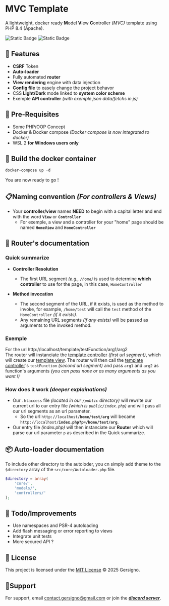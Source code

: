 # MVC Template
A lightweight, docker ready **M**odel **V**iew **C**ontroller *(MVC)* template using PHP 8.4 (Apache).

![Static Badge](https://img.shields.io/badge/PHP-8.4-%23777BB4.svg?style=plastic&logo=php&logoColor=white)
![Static Badge](https://img.shields.io/badge/Docker-Compose-%232496ED.svg?style=plastic&logo=docker&logoColor=white)

## 🧩 Features

- **CSRF** Token
- **Auto-loader**
- Fully automated **router**
- **View rendering** engine with data injection
- **Config file** to easely change the project behavor
- CSS **Light/Dark** mode linked to **system color scheme**
- Exemple **API controller** *(with exemple json data/fetchs in js)*

## 🧰 Pre-Requisites 

- Some PHP/OOP Concept
- Docker & Docker compose *(Docker compose is now integrated to docker)*
- WSL 2 **for Windows users only**

## 🐋 Build the docker container

```powershell
docker-compose up -d
```

You are now ready to go !

## 📋Naming convention *(For controllers & Views)*

- Your **controller/view** names **NEED** to begin with a capital letter and end with the word **`View`** or **`Controller`**
    - For exemple, a view and a controller for your "home" page should be named **`HomeView`** and **`HomeController`**

## 🤖 Router's documentation

### Quick summarize

- **Controller Resolution**
    - The first URL segment *(e.g., `/home`)* is used to determine **which controller** to use for the page, in this case, `HomeController`

- **Method invocation**
    - The second segment of the URL, if it exists, is used as the method to invoke, for example, `/home/test` will call the `test` method of the `HomeController` *(if it exists)*.
    - Any remaining URL segments *(if any exists)* will be passed as arguments to the invoked method.

### Exemple

For the url http://localhost/template/testFunction/arg1/arg2<br>
The router will instanciate the [template controller](https://github.com/Gersigno/MVC-Template/blob/main/src/controllers/TemplateController.php) *(first url segment)*, which will create our [template view](https://github.com/Gersigno/MVC-Template/blob/main/src/views/TemplateView.php).
The router will then call the [template controller](https://github.com/Gersigno/MVC-Template/blob/main/src/controllers/TemplateController.php)'s `testFunction` *(second url segment)* and pass `arg1` and `arg2` as function's arguments *(you can pass none or as many arguments as you want !)*

### How does it work *(deeper explainations)*
- Our `.htaccess` file *(located in our `/public` directory)* will rewrite our current url to our entry file *(which is `public/index.php`)* and will pass all our url segments as an url parameter.
    - So the url `http://localhost/`**`home/test/arg`** will became `http://localhost/`**`index.php?p=/home/test/arg`**.
- Our entry file *(index.php)* will then instanciate our **Router** which will parse our url parameter `p` as described in the Quick summarize.

## 📦 Auto-loader documentation
To include other directory to the autoloder, you cn simply add theme to the `$directory` array of the `src/core/Autoloader.php` file.

```php
$directory = array(
    'core/', 
    'models/', 
    'controllers/'
);
```

## 🧼 Todo/Improvements
- Use namespaces and PSR-4 autoloading
- Add flash messaging or error reporting to views
- Integrate unit tests
- More secured API ?

## 🧾 License
This project is licensed under the [MIT License](./LICENSE.md) © 2025 Gersigno.

## 🧐Support
For support, email contact.gersigno@gmail.com or join the ***[discord server](https://discord.gg/kr3mwwg8jR)***.